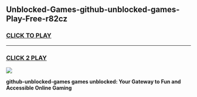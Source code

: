 
## Unblocked-Games-github-unblocked-games-Play-Free-r82cz
<h3>
<a href="https://premium76.site?title=github-unblocked-games&ref=20A">CLICK TO PLAY</a></h3>
<hr>

<h3>
<a href="https://premium76.site?title=github-unblocked-games&ref=20A">CLICK 2 PLAY</a>
  
</h3>

<a href="https://premium76.site?title=github-unblocked-games&ref=20A"><img src="https://clearcache.store/games.png"></a>


**github-unblocked-games games unblocked: Your Gateway to Fun and Accessible Online Gaming**
